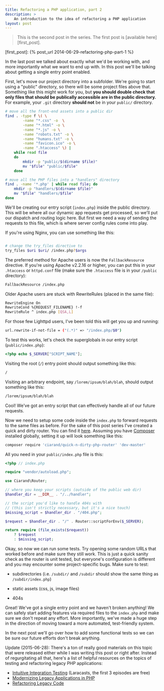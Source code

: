 ```yaml
---
title: Refactoring a PHP application, part 2
description: >
    An introduction to the idea of refactoring a PHP application
layout: post
---
```


>This is the second post in the series. The first post is [available
>here][first_post].

[first_post]: {% post_url 2014-06-29-refactoring-php-part-1 %}

In the last post we talked about exactly what we'd be working with, and more
importantly what we want to end up with. In this post we'll be talking about
getting a single entry point enabled.

First, let's move our project directory into a subfolder. We're going to start
using a "public" directory, so there will be some project files above that.
Something like this might work for you, but **you should double check that only
files that should be publically accessible are in the public directory.** For
example, your `.git` directory **should not** be in your `public/` directory.

```bash
# move all the front-end assets into a public dir
find . -type f \( \
        -name "*.css" -o  \
        -name "*.html" -o \
        -name "*.js" -o \
        -name "robots.txt" -o \
        -name "humans.txt" -o \
        -name "favicon.ico" -o \
        -name ".htaccess" \) |
    while read file
    do
        mkdir -p "public/$(dirname $file)"
        mv "$file" "public/$file"
    done

# move all the PHP files into a "handlers" directory
find . -name '*.php' | while read file; do
    mkdir -p "handlers/$(dirname $file)"
    mv "$file" "handlers/$file"
done
```

We'll be creating our entry script (`index.php`) inside the public directory.
This will be where all our dynamic app requests get processed, so we'll put our
dispatch and routing logic here. But first we need a way of sending the requests
to this file, which is where server config rules come into play.

If you're using Nginx, you can use something like this:

```bash

# change the try_files directive to
try_files $uri $uri/ /index.php?$args
```

The preferred method for Apache users is now the `FallbackResource` directive.
If you're using Apache v2.2.16 or higher, you can put this in your `.htaccess`
or `httpd.conf` file (make sure the `.htaccess` file is in your `/public`
directory):

```bash
FallbackResource /index.php
```

Older Apache users are stuck with RewriteRules (placed in the same file):

```bash
RewriteEngine On
RewriteCond %{REQUEST_FILENAME} !-f
RewriteRule ^ index.php [QSA,L]
```

For those few Lighttpd users, I've been told this will get you up and running:

```bash
url.rewrite-if-not-file = ("(.*)" => "/index.php/$0")
```

To test this works, let's check the superglobals in our entry script
(`public/index.php`):

```php
<?php echo $_SERVER["SCRIPT_NAME"];
```

Visiting the root (`/`) entry point should output something like this:

```bash
/
```

Visiting an arbitrary endpoint, say `/lorem/ipsum/blah/blah`, should output
something like this:

```bash
/lorem/ipsum/blah/blah
```

Cool! We've got an entry script that can effectively handle all of our future
requests.

Now we need to setup some code inside the `index.php` to forward requests to the
same files as before. For the sake of this post series I've created a quick and
dirty router. You can find it [here][router]. Assuming you have [Composer][]
installed globally, setting it up will look something like this:

[router]: https://github.com/ciarand/quick-n-dirty-php-router
[Composer]: http://getcomposer.org/

```bash
composer require 'ciarand/quick-n-dirty-php-router' 'dev-master'
```

All you need in your `public/index.php` file is this:

```php
<?php // index.php

require "vendor/autoload.php";

use Ciarand\Router;

// where you keep your scripts (outside of the public web dir)
$handler_dir = __DIR__ . "/../handler";

// the script you'd like to handle 404s with
// (this isn't strictly necessary, but it's a nice touch)
$missing_script = $handler_dir . "/404.php";

$request = $handler_dir . "/" . Router::scriptForEnv($_SERVER);

return require (file_exists($request))
    ? $request
    : $missing_script;
```

Okay, so now we can run some tests. Try opening some random URLs that worked
before and make sure they still work. This is just a quick sanity check as the
router is unit tested, but everyone's configuration is different and you may
encounter some project-specific bugs. Make sure to test:

- subdirectories (i.e. `/subdir/` and `/subdir` should show the same thing as
  `/subdir/index.php`)

- static assets (css, js, image files)

- 404s

Great! We've got a single entry point and we haven't broken anything! We can
safely start adding features via required files to the `index.php` and make sure
we don't repeat any effort. More importantly, we've made a huge step in the
direction of moving toward a more automated, test-friendly system.

In the next post we'll go over how to add some functional tests so we can be
sure our future efforts don't break anything.

Update (2015-06-28): There's a ton of really good materials on this topic that
were released either while I was writing this post or right after. Instead of
regurgitating all that, here's a list of helpful resources on the topics of
testing and refactoring legacy PHP applications:

- [Intuitive Integration Testing][iit] (Laracasts, the first 3 episodes are free)
- [Modernizing Legacy Applications in PHP][mlaphp]
- [Refactoring Legacy Code][rlc]

[iit]: https://laracasts.com/series/intuitive-integration-testing
[mlaphp]: https://leanpub.com/mlaphp
[rlc]: http://code.tutsplus.com/tutorials/refactoring-legacy-code-part-1-the-golden-master--cms-20331
